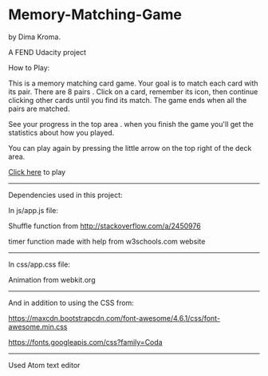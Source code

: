 # Memory-Matching-Game 
by Dima Kroma.

A FEND Udacity project

How to Play:

This is a memory matching card game. Your goal is to match each card with its pair. There are 8 pairs .
Click on a card, remember its icon, then continue clicking other cards until you find its match. The game ends when all the pairs are matched.

See your progress in the top area .
when you finish the game  you'll get the statistics about how you played.

You can play again by pressing the little arrow on the top right of the deck area.

[Click here](http://htmlpreview.github.io/?https://github.com/dimakm/Memory-Matching-Game/blob/master/index.html) to play

----------------------------------------------

Dependencies used in this project:

In js/app.js file:

  Shuffle function from http://stackoverflow.com/a/2450976
  
  timer function made with  help from w3schools.com website 

--------------------  
  
In css/app.css file:

  Animation from webkit.org 
  
--------------------

And in addition to using the CSS from:

  https://maxcdn.bootstrapcdn.com/font-awesome/4.6.1/css/font-awesome.min.css

  https://fonts.googleapis.com/css?family=Coda
  
 -------------------
 Used Atom text editor 


